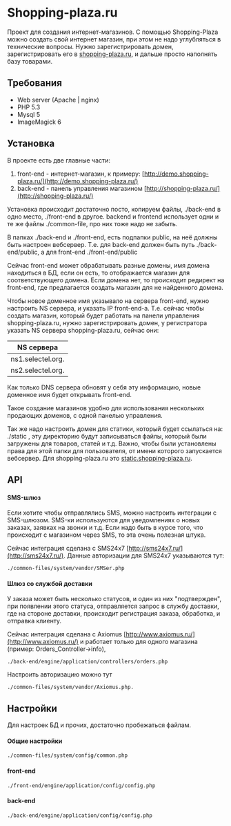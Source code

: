 # Shopping-plaza.ru

Проект для создания интернет-магазинов.
С помощью Shopping-Plaza можно создать свой интернет магазин, при этом не надо углубляться в технические вопросы.
Нужно зарегистрировать домен, зарегистрировать его в [shopping-plaza.ru](http://shopping-plaza.ru/),
и дальше просто наполнять базу товарами.

## Требования

* Web server (Apache | nginx)
* PHP 5.3
* Mysql 5
* ImageMagick 6

## Установка

В проекте есть две главные части:

1. front-end - интернет-магазин, к примеру: [http://demo.shopping-plaza.ru/](http://demo.shopping-plaza.ru/)
2. back-end - панель управления магазином [http://shopping-plaza.ru/](http://shopping-plaza.ru/)

Установка происходит достаточно посто, копируем файлы, ./back-end в одно место, ./front-end в другое.
backend и frontend использует одни и те же файлы ./common-file, про них тоже надо не забыть.

В папках ./back-end и ./front-end, есть подпапки public, на неё должны быть настроен вебсервер.
Т.е. для back-end должен быть путь ./back-end/public, а для front-end ./front-end/public

Сейчас front-end может обрабатывать разные домены, имя домена находиться в БД, если он есть,
то отображается магазин для соответствующего домена. Если домена нет, то происходит редирект на front-end,
где предлагается создать магазин для не найденного домена.

Чтобы новое доменное имя указывало на сервера front-end, нужно настроить NS сервера, и указать IP front-end-a.
Т.е. сейчас чтобы создать магазин, который будет работать на панели управления shopping-plaza.ru, нужно зарегистрировать домен, у регистратора указать NS сервера shopping-plaza.ru, сейчас они:

| NS сервера        |
| ----------------- |
| ns1.selectel.org. |
| ns2.selectel.org. |

Как только DNS сервера обновят у себя эту информацию, новые доменное имя будет открывать front-end.

Такое создание магазинов удобно для использования нескольких продающих доменов, с одной панелью управления.

Так же надо настроить домен для статики, который будет ссылаться на: ./static , эту директорию будут записываться
файлы, который были загружены для товаров, статей и т.д. Важно, чтобы были установлены права для этой папки для 
пользователя, от имени которого запускается вебсервер. Для shopping-plaza.ru это [static.shopping-plaza.ru](http://static.shopping-plaza.ru/).

## API

#### SMS-шлюз

Если хотите чтобы отправлялись SMS, можно настроить интеграции с SMS-шлюзом.
SMS-ки используются для уведомлениях о новых заказах, заявках на звонки и т.д. Если надо быть в курсе того,
 что происходит с магазином через SMS, то эта очень полезная штука.

Сейчас интеграция сделана с SMS24x7 [http://sms24x7.ru/](http://sms24x7.ru/). Данные авторизации для SMS24x7 указываются тут:
```
./common-files/system/vendor/SMSer.php
```

#### Шлюз со службой доставки

У заказа может быть несколько статусов, и один из них "подтвержден", при появлении этого статуса, отправляется запрос
в службу доставки, где на стороне доставки, происходит регистрация заказа, обработка, и отправка клиенту.

Сейчас интеграция сделана с Axiomus [http://www.axiomus.ru/](http://www.axiomus.ru/) и работает только для одного магазина
(пример: Orders_Controller->info),
```
./back-end/engine/application/controllers/orders.php
```
Настроить авторизацию можно тут 
```
./common-files/system/vendor/Axiomus.php.
```

## Настройки

Для настроек БД и прочих, достаточно пробежаться файлам.

#### Общие настройки 
```
./common-files/system/config/common.php
````

#### front-end
```
./front-end/engine/application/config/config.php
````

#### back-end 
```
./back-end/engine/application/config/config.php
````

